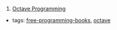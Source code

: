 1. [Octave Programming](https://en.wikibooks.org/wiki/Octave_Programming_Tutorial)
  * tags: [free-programming-books](tags/free-programming-books.md), [octave](tags/octave.md)
